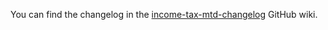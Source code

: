 You can find the changelog in the [income-tax-mtd-changelog](https://github.com/hmrc/income-tax-mtd-changelog/wiki) GitHub wiki.
